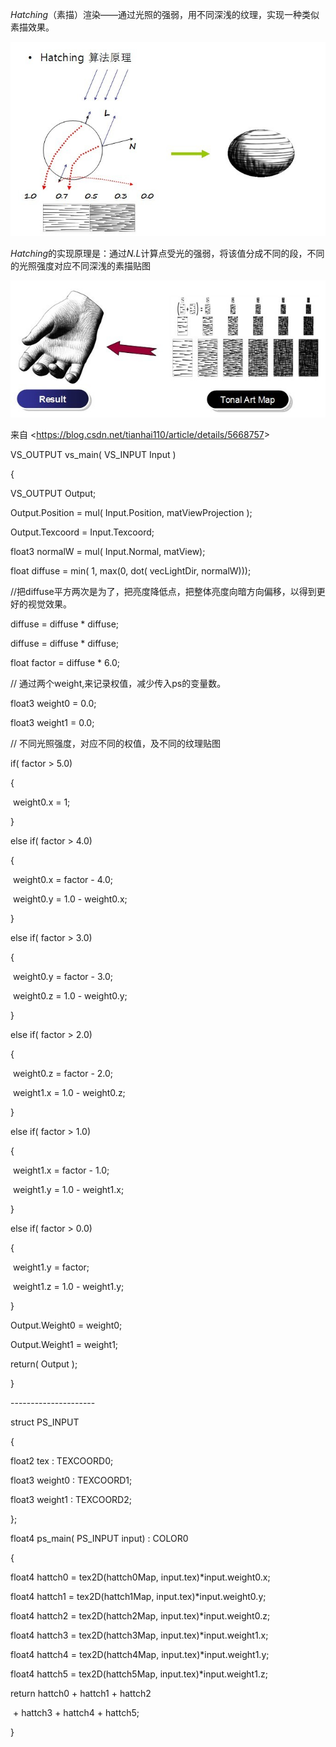 ﻿*Hatching*（素描）渲染——通过光照的强弱，用不同深浅的纹理，实现一种类似素描效果。

 

 

![1559750747643](Hatching.assets/1559750747643.png)

*Hatching*的实现原理是：通过*N.L*计算点受光的强弱，将该值分成不同的段，不同的光照强度对应不同深浅的素描贴图

 


![img](Hatching.assets/clip_image002.jpg)

 

来自 <<https://blog.csdn.net/tianhai110/article/details/5668757>> 

VS_OUTPUT vs_main( VS_INPUT Input )

{

   VS_OUTPUT Output;

 

   Output.Position = mul( Input.Position, matViewProjection );

   Output.Texcoord = Input.Texcoord;

   

   float3 normalW = mul( Input.Normal, matView);

   float diffuse = min( 1, max(0, dot( vecLightDir, normalW)));

 

//把diffuse平方两次是为了，把亮度降低点，把整体亮度向暗方向偏移，以得到更好的视觉效果。

   diffuse = diffuse * diffuse;

   diffuse = diffuse * diffuse;

   

   float factor = diffuse * 6.0;

// 通过两个weight,来记录权值，减少传入ps的变量数。

   float3 weight0 = 0.0;

   float3 weight1 = 0.0;

   

// 不同光照强度，对应不同的权值，及不同的纹理贴图

   if( factor > 5.0)

   {

​      weight0.x = 1;

   }

   else if( factor > 4.0)

   {

​      weight0.x = factor - 4.0;

​      weight0.y = 1.0 - weight0.x;

   }

   else if( factor > 3.0)

   {

​      weight0.y = factor - 3.0;

​      weight0.z = 1.0 - weight0.y;

   }

   else if( factor > 2.0)

   {

​      weight0.z = factor - 2.0;

​      weight1.x = 1.0 - weight0.z;

   }

   else if( factor > 1.0)

   {

​      weight1.x = factor - 1.0;

​      weight1.y = 1.0 - weight1.x; 

   }

   else if( factor > 0.0)

   {

​      weight1.y = factor;

​      weight1.z = 1.0 - weight1.y;

   }

   Output.Weight0 = weight0;

   Output.Weight1 = weight1;

   

   return( Output );

   

}

\--------------------- 

 

 

struct PS_INPUT

{

   float2 tex     : TEXCOORD0;

   float3 weight0 : TEXCOORD1;

   float3 weight1 : TEXCOORD2;

};

 

float4 ps_main( PS_INPUT input) : COLOR0

{  

   float4 hattch0 = tex2D(hattch0Map, input.tex)*input.weight0.x;

   float4 hattch1 = tex2D(hattch1Map, input.tex)*input.weight0.y;

   float4 hattch2 = tex2D(hattch2Map, input.tex)*input.weight0.z;

   float4 hattch3 = tex2D(hattch3Map, input.tex)*input.weight1.x;

   float4 hattch4 = tex2D(hattch4Map, input.tex)*input.weight1.y;

   float4 hattch5 = tex2D(hattch5Map, input.tex)*input.weight1.z;

   

   return hattch0 + hattch1 + hattch2

​         \+ hattch3 + hattch4 + hattch5;

   

}
